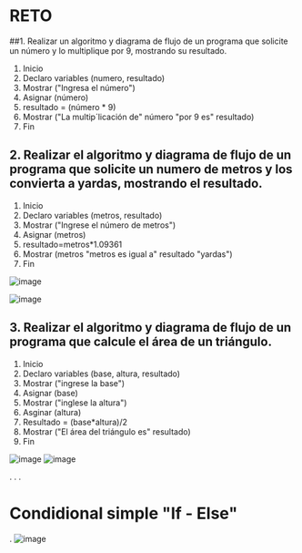 # RETO
##1. Realizar un algoritmo y diagrama de flujo de un programa que solicite un número y lo multiplique por 9, mostrando su resultado.

1. Inicio
2. Declaro variables (numero, resultado)
3. Mostrar ("Ingresa el número")
4. Asignar (número)
5. resultado = (número * 9)
6. Mostrar ("La multip´licación de" número "por 9 es" resultado)
7. Fin
   
    

## 2. Realizar el algoritmo y diagrama de flujo de un programa que solicite un numero de metros y los convierta a yardas, mostrando el resultado.

1. Inicio
2. Declaro variables (metros, resultado)
3. Mostrar ("Ingrese el número de metros")
4. Asignar (metros)
5. resultado=metros*1.09361
6. Mostrar (metros "metros es igual a" resultado "yardas")
7. Fin

![image](https://user-images.githubusercontent.com/104279687/167272537-956692e8-31c6-480d-a0c3-46c45c3c18f5.png)

![image](https://user-images.githubusercontent.com/104279687/167272843-eda0944e-4135-43dc-ab38-e3b36eb68e22.png)

    


## 3. Realizar el algoritmo y diagrama de flujo de un programa que calcule el área de un triángulo.

1. Inicio
2. Declaro variables (base, altura, resultado)
3. Mostrar ("ingrese la base")
4. Asignar (base)
5. Mostrar ("inglese la altura")
6. Asginar (altura)
7. Resultado = (base*altura)/2
8. Mostrar ("El área del triángulo es" resultado)
9. Fin

 ![image](https://user-images.githubusercontent.com/104279687/168446536-acaf133c-ddc6-4e64-aa1d-1d0b8d329d28.png)
![image](https://user-images.githubusercontent.com/104279687/168446639-6537b6a9-deeb-4b48-b002-b844039a393b.png)



.
.
.
# Condidional simple "If - Else"
.
![image](https://user-images.githubusercontent.com/104279687/167273240-5934b675-a8aa-4b91-ade3-a54d9e42fbcb.png)




